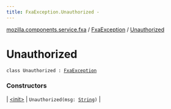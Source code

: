 ```yaml
---
title: FxaException.Unauthorized - 
---
```


[mozilla.components.service.fxa](../../index.html) / [FxaException](../index.html) / [Unauthorized](./index.html)

# Unauthorized

`class Unauthorized : `[`FxaException`](../index.html)

### Constructors

| [&lt;init&gt;](-init-.html) | `Unauthorized(msg: `[`String`](https://kotlinlang.org/api/latest/jvm/stdlib/kotlin/-string/index.html)`)` |

